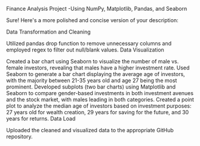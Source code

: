 Finance Analysis Project
-Using NumPy, Matplotlib, Pandas, and Seaborn

Sure! Here's a more polished and concise version of your description:

Data Transformation and Cleaning

Utilized pandas drop function to remove unnecessary columns and employed regex to filter out null/blank values.
Data Visualization

Created a bar chart using Seaborn to visualize the number of male vs. female investors, revealing that males have a higher investment rate.
Used Seaborn to generate a bar chart displaying the average age of investors, with the majority between 21-35 years old and age 27 being the most prominent.
Developed subplots (two bar charts) using Matplotlib and Seaborn to compare gender-based investments in both investment avenues and the stock market, with males leading in both categories.
Created a point plot to analyze the median age of investors based on investment purposes: 27 years old for wealth creation, 29 years for saving for the future, and 30 years for returns.
Data Load

Uploaded the cleaned and visualized data to the appropriate GitHub repository.
